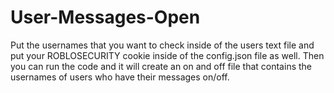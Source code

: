 # User-Messages-Open

Put the usernames that you want to check inside of the users text file and put your ROBLOSECURITY cookie inside of the config.json file as well. Then you can run the code and it will create an on and off file that contains the usernames of users who have their messages on/off.
